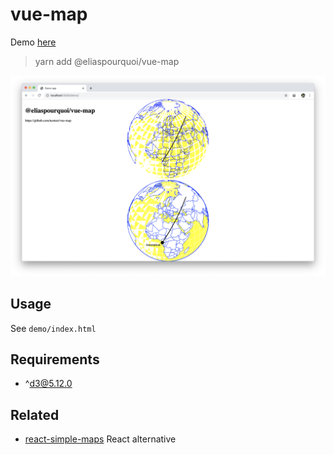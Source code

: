 # vue-map 

Demo [here](https://nestarz.github.io/vue-map/demo/)

> yarn add @eliaspourquoi/vue-map

![demo](/demo/demo.png?raw=true "Demo")

## Usage

See `demo/index.html`

## Requirements

- ^d3@5.12.0 

## Related

- [react-simple-maps](https://github.com/zcreativelabs/react-simple-maps) React alternative